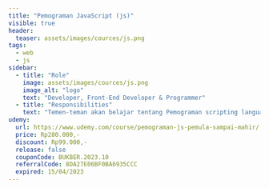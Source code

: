 ```yaml
---
title: "Pemograman JavaScript (js)"
visible: true
header:
  teaser: assets/images/cources/js.png
tags:
  - web
  - js
sidebar:
  - title: "Role"
    image: assets/images/cources/js.png
    image_alt: "logo"
    text: "Developer, Front-End Developer & Programmer"
  - title: "Responsibilities"
    text: "Temen-teman akan belajar tentang Pemograman scripting language menggunakan Javascript."
udemy: 
  url: https://www.udemy.com/course/pemograman-js-pemula-sampai-mahir/
  price: Rp280.000,-
  discount: Rp99.000,-
  release: false
  couponCode: BUKBER.2023.10
  referralCode: 8DA27E06BF0BA6935CCC
  expired: 15/04/2023
---
```

